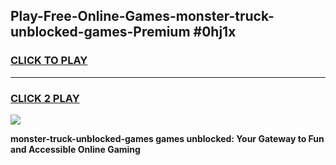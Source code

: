 
## Play-Free-Online-Games-monster-truck-unblocked-games-Premium #0hj1x
<h3>
<a href="https://premium.freeplayer.one?title=monster-truck-unblocked-games&ref=8M">CLICK TO PLAY</a></h3>
<hr>

<h3>
<a href="https://premium.freeplayer.one?title=monster-truck-unblocked-games&ref=8M">CLICK 2 PLAY</a>
  
</h3>

<a href="https://premium.freeplayer.one?title=monster-truck-unblocked-games&ref=8M"><img src="https://clearcache.store/games.png"></a>


**monster-truck-unblocked-games games unblocked: Your Gateway to Fun and Accessible Online Gaming**
